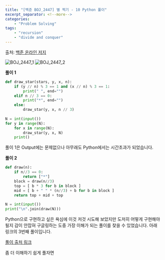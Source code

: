 ```yaml
---
title: "[백준 BOJ_2447] 별 찍기 - 10 Python 풀이"
excerpt_separator: <!--more-->
categories: 
    - "Problem Solving"
tags: 
    - "recursion"
    - "divide and conquer"
---
```

출처: [백준 온라인 저지](https://www.acmicpc.net/problem/2447)

![BOJ_2447_1](https://user-images.githubusercontent.com/59808674/114319689-76a14680-9b4d-11eb-98ee-e982db3e9c27.PNG)
![BOJ_2447_2](https://user-images.githubusercontent.com/59808674/114319690-77d27380-9b4d-11eb-8851-0ef115159fdc.PNG)

__풀이 1__  
```python
def draw_star(stars, y, x, n):
    if (y // n) % 3 == 1 and (x // n) % 3 == 1:
        print(" ", end="")
    elif n // 3 == 0:
        print("*", end="")
    else:
        draw_star(y, x, n // 3)
    
N = int(input())
for y in range(N):
    for x in range(N):
        draw_star(y, x, N)
    print()
```
풀이 1은 Output에는 문제없으나 아무래도 Python에서는 시간초과가 되었습니다.

__풀이 2__  
```python
def draw(n):
    if n//3 == 0:
        return ["*"]
    block = draw(n//3)
    top = [ b * 3 for b in block ]
    mid = [ b + " " * (n//3) + b for b in block ]
    return top + mid + top
    
N = int(input())
print("\n".join(draw(N)))
```
Python으로 구현하고 싶은 욕심에 이것 저것 시도해 보았지만 도저히 어떻게 구현해야 될지 감이 안잡혀 구글링하는 도중 가장 이해가 되는 풀이를 찾을 수 있었습니다.
아래 링크의 3번째 풀이입니다.

[풀이 출처 링크](https://nanarin.tistory.com/203)

좀 더 이해하기 쉽게 풀자면